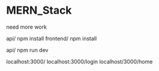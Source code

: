 # MERN_Stack
need more work

api/ npm install
frontend/ npm install

api/ npm run dev

localhost:3000/
localhost:3000/login
localhost/3000/home